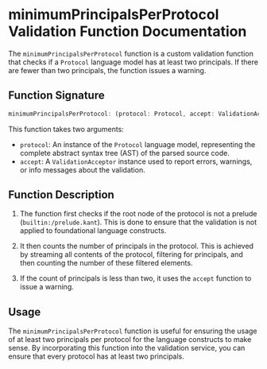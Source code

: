 # minimumPrincipalsPerProtocol Validation Function Documentation

The `minimumPrincipalsPerProtocol` function is a custom validation function that checks if a `Protocol` language model has at least two principals. If there are fewer than two principals, the function issues a warning.

## Function Signature

```typescript
minimumPrincipalsPerProtocol: (protocol: Protocol, accept: ValidationAcceptor): MaybePromise<void>
```

This function takes two arguments:

- `protocol`: An instance of the `Protocol` language model, representing the complete abstract syntax tree (AST) of the parsed source code.
- `accept`: A `ValidationAcceptor` instance used to report errors, warnings, or info messages about the validation.

## Function Description

1. The function first checks if the root node of the protocol is not a prelude (`builtin:/prelude.kant`). This is done to ensure that the validation is not applied to foundational language constructs.

2. It then counts the number of principals in the protocol. This is achieved by streaming all contents of the protocol, filtering for principals, and then counting the number of these filtered elements.

3. If the count of principals is less than two, it uses the `accept` function to issue a warning.

## Usage

The `minimumPrincipalsPerProtocol` function is useful for ensuring the usage of at least two principals per protocol for the language constructs to make sense. By incorporating this function into the validation service, you can ensure that every protocol has at least two principals.